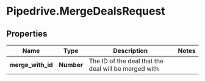 # Pipedrive.MergeDealsRequest

## Properties

Name | Type | Description | Notes
------------ | ------------- | ------------- | -------------
**merge_with_id** | **Number** | The ID of the deal that the deal will be merged with | 


